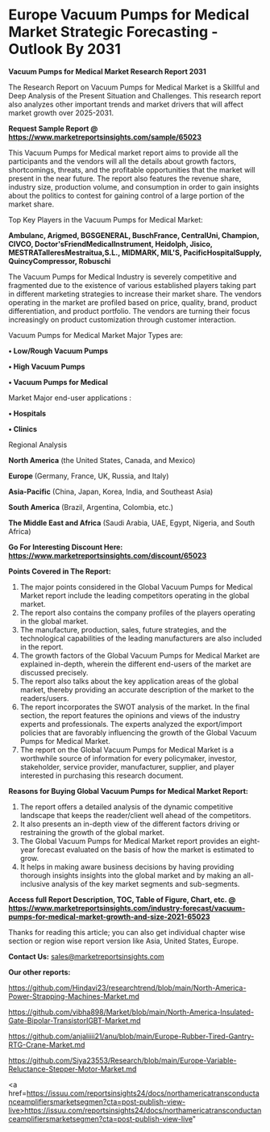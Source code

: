 # Europe Vacuum Pumps for Medical Market Strategic Forecasting - Outlook By 2031

<strong>Vacuum Pumps for Medical Market Research Report 2031</strong>

The Research Report on Vacuum Pumps for Medical Market is a Skillful and Deep Analysis of the Present Situation and Challenges. This research report also analyzes other important trends and market drivers that will affect market growth over 2025-2031.

<strong>Request Sample Report @ <a href=https://www.marketreportsinsights.com/sample/65023>https://www.marketreportsinsights.com/sample/65023</a></strong>

This Vacuum Pumps for Medical market report aims to provide all the participants and the vendors will all the details about growth factors, shortcomings, threats, and the profitable opportunities that the market will present in the near future. The report also features the revenue share, industry size, production volume, and consumption in order to gain insights about the politics to contest for gaining control of a large portion of the market share.

Top Key Players in the Vacuum Pumps for Medical Market:

<strong>Ambulanc, Arigmed, BGSGENERAL, BuschFrance, CentralUni, Champion, CIVCO, Doctor'sFriendMedicalInstrument, Heidolph, Jisico, MESTRATalleresMestraitua,S.L., MIDMARK, MIL'S, PacificHospitalSupply, QuincyCompressor, Robuschi</strong>

The Vacuum Pumps for Medical Industry is severely competitive and fragmented due to the existence of various established players taking part in different marketing strategies to increase their market share. The vendors operating in the market are profiled based on price, quality, brand, product differentiation, and product portfolio. The vendors are turning their focus increasingly on product customization through customer interaction.

Vacuum Pumps for Medical Market Major Types are:

<strong>• Low/Rough Vacuum Pumps

• High Vacuum Pumps

• Vacuum Pumps for Medical</strong>

Market Major end-user applications :

<strong>• Hospitals

• Clinics</strong>

Regional Analysis

</u><strong><b>North America</b></strong> (the United States, Canada, and Mexico)

<strong><b>Europe </b></strong>(Germany, France, UK, Russia, and Italy)

<strong><b>Asia-Pacific</b></strong> (China, Japan, Korea, India, and Southeast Asia)

<strong><b>South America</b></strong> (Brazil, Argentina, Colombia, etc.)

<strong><b>The Middle East and Africa</b></strong> (Saudi Arabia, UAE, Egypt, Nigeria, and South Africa)

<strong>Go For Interesting Discount Here: <a href=https://www.marketreportsinsights.com/discount/65023>https://www.marketreportsinsights.com/discount/65023</a></strong>

<strong>Points Covered in The Report:</strong>
<ol>
  <li>The major points considered in the Global Vacuum Pumps for Medical Market report include the leading competitors operating in the global market.</li>
  <li>The report also contains the company profiles of the players operating in the global market.</li>
  <li>The manufacture, production, sales, future strategies, and the technological capabilities of the leading manufacturers are also included in the report.</li>
  <li>The growth factors of the Global Vacuum Pumps for Medical Market are explained in-depth, wherein the different end-users of the market are discussed precisely.</li>
  <li>The report also talks about the key application areas of the global market, thereby providing an accurate description of the market to the readers/users.</li>
  <li>The report incorporates the SWOT analysis of the market. In the final section, the report features the opinions and views of the industry experts and professionals. The experts analyzed the export/import policies that are favorably influencing the growth of the Global Vacuum Pumps for Medical Market.</li>
  <li>The report on the Global Vacuum Pumps for Medical Market is a worthwhile source of information for every policymaker, investor, stakeholder, service provider, manufacturer, supplier, and player interested in purchasing this research document.</li>
</ol>
<strong>Reasons for Buying Global Vacuum Pumps for Medical Market Report:</strong>

<ol>
  <li>The report offers a detailed analysis of the dynamic competitive landscape that keeps the reader/client well ahead of the competitors.</li>
  <li>It also presents an in-depth view of the different factors driving or restraining the growth of the global market.</li>
  <li>The Global Vacuum Pumps for Medical Market report provides an eight-year forecast evaluated on the basis of how the market is estimated to grow.</li>
  <li>It helps in making aware business decisions by having providing thorough insights insights into the global market and by making an all-inclusive analysis of the key market segments and sub-segments.</li>
</ol>
<strong>Access full Report Description, TOC, Table of Figure, Chart, etc. @ <a href=https://www.marketreportsinsights.com/industry-forecast/vacuum-pumps-for-medical-market-growth-and-size-2021-65023>https://www.marketreportsinsights.com/industry-forecast/vacuum-pumps-for-medical-market-growth-and-size-2021-65023</a></strong>


Thanks for reading this article; you can also get individual chapter wise section or region wise report version like Asia, United States, Europe.

<strong>Contact Us:</strong>
sales@marketreportsinsights.com

<strong>Our other reports:</strong>

<a href=https://github.com/Hindavi23/researchtrend/blob/main/North-America-Power-Strapping-Machines-Market.md>https://github.com/Hindavi23/researchtrend/blob/main/North-America-Power-Strapping-Machines-Market.md</a>

<a href=https://github.com/vibha898/Market/blob/main/North-America-Insulated-Gate-Bipolar-TransistorIGBT-Market.md>https://github.com/vibha898/Market/blob/main/North-America-Insulated-Gate-Bipolar-TransistorIGBT-Market.md</a>

<a href=https://github.com/anjaliiii21/anu/blob/main/Europe-Rubber-Tired-Gantry-RTG-Crane-Market.md>https://github.com/anjaliiii21/anu/blob/main/Europe-Rubber-Tired-Gantry-RTG-Crane-Market.md</a>

<a href=https://github.com/Siya23553/Research/blob/main/Europe-Variable-Reluctance-Stepper-Motor-Market.md>https://github.com/Siya23553/Research/blob/main/Europe-Variable-Reluctance-Stepper-Motor-Market.md</a>

<a href=https://issuu.com/reportsinsights24/docs/northamericatransconductanceamplifiersmarketsegmen?cta=post-publish-view-live>https://issuu.com/reportsinsights24/docs/northamericatransconductanceamplifiersmarketsegmen?cta=post-publish-view-live</a>"
